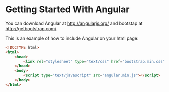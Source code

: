 # Getting Started With Angular

You can download Angular at http://angularjs.org/ and bootstap at http://getbootstrap.com/

This is an example of how to include Angular on your html page:

```html
<!DOCTYPE html>
<html>
	<head>
		<link rel="stylesheet" type="text/css" href="bootstrap.min.css" />
	</head>
	<body>
		<script type="text/javascript" src="angular.min.js"></script>
	</body>
</html>
```
